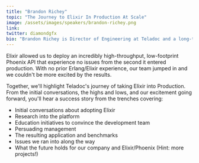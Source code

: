 ```yaml
---
title: "Brandon Richey"
topic: "The Journey to Elixir In Production At Scale"
image: /assets/images/speakers/brandon-richey.png
link:
twitter: diamondgfx
bio: "Brandon Richey is Director of Engineering at Teladoc and a long-time software engineer/architect in New York. He is a frequent writer on topics in web development such as Elixir/Phoenix, Elm, and various Javascript frameworks on his blog!"
---
```

Elixir allowed us to deploy an incredibly high-throughput, low-footprint Phoenix API that experience no issues from the second it entered production. With no prior Erlang/Elixir experience, our team jumped in and we couldn't be more excited by the results.

Together, we'll highlight Teladoc's journey of taking Elixir into Production. From the initial conversations, the highs and lows, and our excitement going forward, you'll hear a success story from the trenches covering:

- Initial conversations about adopting Elixir
- Research into the platform
- Education initiatives to convince the development team
- Persuading management
- The resulting application and benchmarks
- Issues we ran into along the way
- What the future holds for our company and Elixir/Phoenix (Hint: more projects!)


